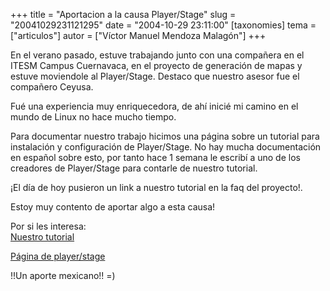 +++
title = "Aportacion a la causa Player/Stage"
slug = "20041029231121295"
date = "2004-10-29 23:11:00"
[taxonomies]
tema = ["articulos"]
autor = ["Víctor Manuel Mendoza Malagón"]
+++

En el verano pasado, estuve trabajando junto con una compañera en el
ITESM Campus Cuernavaca, en el proyecto de generación de mapas y estuve
moviendole al Player/Stage. Destaco que nuestro asesor fue el compañero
Ceyusa.

<!-- more -->
Fué una experiencia muy enriquecedora, de ahí inicié mi camino en el
mundo de Linux no hace mucho tiempo.

Para documentar nuestro trabajo hicimos una página sobre un tutorial
para instalación y configuración de Player/Stage. No hay mucha
documentación en español sobre esto, por tanto hace 1 semana le escribí
a uno de los creadores de Player/Stage para contarle de nuestro
tutorial.

¡El día de hoy pusieron un link a nuestro tutorial en la faq del
proyecto!.

Estoy muy contento de aportar algo a esta causa!

Por si les interesa:  
[Nuestro tutorial](http://laplace.cva.itesm.mx:8000/pstut/)

[Página de player/stage](http://playerstage.sourceforge.net/)

!!Un aporte mexicano!! =)

